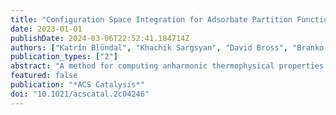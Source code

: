 ```yaml
---
title: "Configuration Space Integration for Adsorbate Partition Functions: The Effect of Anharmonicity on the Thermophysical Properties of CO–Pt(111) and CH3OH–Cu(111)"
date: 2023-01-01
publishDate: 2024-03-06T22:52:41.184714Z
authors: ["Katrín Blöndal", "Khachik Sargsyan", "David Bross", "Branko Ruscic", "C. Franklin Goldsmith"]
publication_types: ["2"]
abstract: "A method for computing anharmonic thermophysical properties for adsorbates on metal surfaces has been extended to include libration, or frustrated rotation. Classical phase space integration is used with Monte Carlo sampling of the configuration space to obtain the partition function of CO on Pt(111) and CH3OH on Cu(111). A minima-preserving neural network potential energy surrogate is used within the integration routines. Direct state counting using discrete variable representation is used to benchmark the results. We find that the phase space integration approach is in excellent agreement with the direct state counting results. Comparison with standard models such as the harmonic oscillator indicates that anharmonicity contributes significantly to the thermodynamic properties of CH3OH on Cu(111). We find that there is also a considerable difference between the harmonic oscillator and phase space integration for CO on Pt(111), although the discrepancy can largely be attributed to the presence of multiple binding sites within the unit cell. We demonstrate that a multisite harmonic oscillator model might be sufficient for CO–Pt(111). A more thorough description of the potential energy surface, which can be achieved with phase space integration, is necessary for weakly bound adsorbates such as CH3OH. The thermophysical properties were used to calculate free energies of adsorption on the respective metals, and subsequently the equilibrium constants and Langmuir isotherms in relevant temperature ranges. The results show that the choice of model to obtain partition functions greatly affects the resulting surface coverages in kinetic models."
featured: false
publication: "*ACS Catalysis*"
doi: "10.1021/acscatal.2c04246"
---
```


